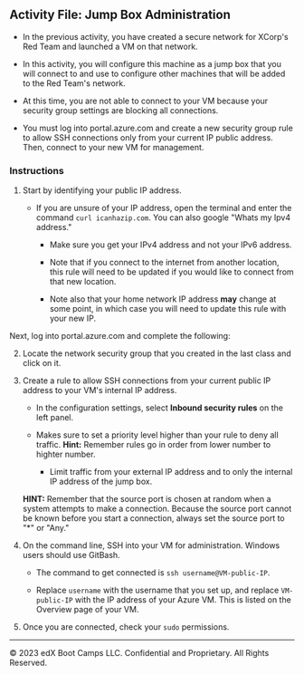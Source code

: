 ## Activity File: Jump Box Administration

- In the previous activity, you have created a secure network for XCorp's Red Team and launched a VM on that network. 

- In this activity, you will configure this machine as a jump box that you will connect to and use to configure other machines that will be added to the Red Team's network.

- At this time, you are not able to connect to your VM because your security group settings are blocking all connections.

- You must log into portal.azure.com and create a new security group rule to allow SSH connections only from your current IP public address. Then, connect to your new VM for management.

### Instructions

1. Start by identifying your public IP address.

   - If you are unsure of your IP address, open the terminal and enter the command `curl icanhazip.com`. You can also google "Whats my Ipv4 address."

	 - Make sure you get your IPv4 address and not your IPv6 address.

	 - Note that if you connect to the internet from another location, this rule will need to be updated if you would like to connect from that new location. 

	 - Note also that your home network IP address **may** change at some point, in which case you will need to update this rule with your new IP.

Next, log into portal.azure.com and complete the following:

2. Locate the network security group that you created in the last class and click on it.

3. Create a rule to allow SSH connections from your current public IP address to your VM's internal IP address. 

   - In the configuration settings, select **Inbound security rules** on the left panel. 

   - Makes sure to set a priority level higher than your rule to deny all traffic. **Hint:** Remember rules go in order from lower number to highter number.

	 - Limit traffic from your external IP address and to only the internal IP address of the jump box.

	**HINT:** Remember that the source port is chosen at random when a system attempts to make a connection. Because the source port cannot be known before you start a connection, always set the source port to "*" or "Any."

4. On the command line, SSH into your VM for administration. Windows users should use GitBash.

   - The command to get connected is `ssh username@VM-public-IP`. 

   - Replace `username` with the username that you set up, and replace `VM-public-IP` with the IP address of your Azure VM. This is listed on the Overview page of your VM. 

5. Once you are connected, check your `sudo` permissions.

---

© 2023 edX Boot Camps LLC. Confidential and Proprietary. All Rights Reserved. 